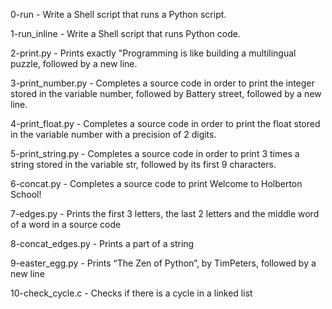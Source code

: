 0-run - Write a Shell script that runs a Python script.

1-run_inline - Write a Shell script that runs Python code.

2-print.py - Prints exactly "Programming is like building a multilingual puzzle, followed by a new line.

3-print_number.py - Completes a source code in order to print the integer stored in the variable number, followed by Battery street, followed by a new line.

4-print_float.py - Completes a source code in order to print the float stored in the variable number with a precision of 2 digits.

5-print_string.py - Completes a source code in order to print 3 times a string stored in the variable str, followed by its first 9 characters.

6-concat.py - Completes a source code to print Welcome to Holberton School!

7-edges.py - Prints the first 3 letters, the last 2 letters and the middle word of a word in a source code

8-concat_edges.py - Prints a part of a string

9-easter_egg.py - Prints “The Zen of Python”, by TimPeters, followed by a new line

10-check_cycle.c - Checks if there is a cycle in a linked list
